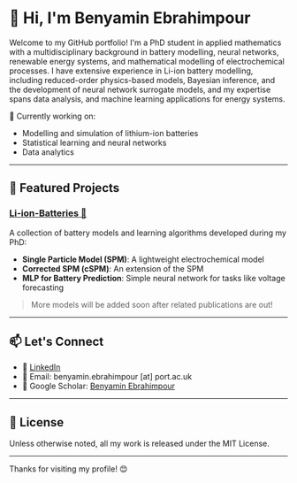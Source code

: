 # 👋 Hi, I'm Benyamin Ebrahimpour

Welcome to my GitHub portfolio! I'm a PhD student in applied mathematics with a multidisciplinary background in battery modelling, neural networks, renewable energy systems, and mathematical 
modelling of electrochemical processes. I have extensive experience in Li-ion battery modelling, including reduced-order physics-based models, Bayesian inference, and the development of neural network 
surrogate models, and my expertise spans data analysis, and machine learning applications for energy systems.

🔬 Currently working on:  
- Modelling and simulation of lithium-ion batteries  
- Statistical learning and neural networks
- Data analytics  

---

## 🔧 Featured Projects

### [Li-ion-Batteries 🔋](https://github.com/benyaminemp/Li-ion-Batteries)
A collection of battery models and learning algorithms developed during my PhD:
- **Single Particle Model (SPM)**: A lightweight electrochemical model
- **Corrected SPM (cSPM)**: An extension of the SPM
- **MLP for Battery Prediction**: Simple neural network for tasks like voltage forecasting

> More models will be added soon after related publications are out!

---

## 📫 Let's Connect

- 💼 [LinkedIn](https://www.linkedin.com/in/benyamin-ebrahimpour/)
- 📧 Email: benyamin.ebrahimpour [at] port.ac.uk
- 🧠 Google Scholar: [Benyamin Ebrahimpour](https://scholar.google.com)

---

## 📜 License
Unless otherwise noted, all my work is released under the MIT License.

---

Thanks for visiting my profile! 😊
